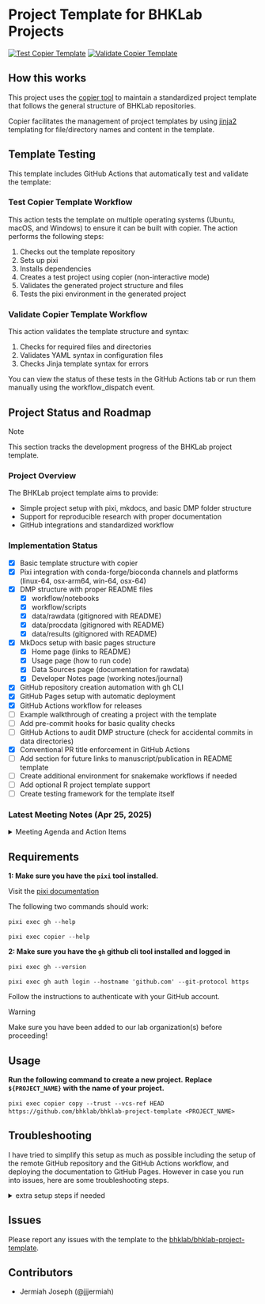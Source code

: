 # Project Template for BHKLab Projects

[![Test Copier Template](https://github.com/bhklab/bhklab-project-template/actions/workflows/test-template.yml/badge.svg)](https://github.com/bhklab/bhklab-project-template/actions/workflows/test-template.yml)
[![Validate Copier Template](https://github.com/bhklab/bhklab-project-template/actions/workflows/validate-template.yml/badge.svg)](https://github.com/bhklab/bhklab-project-template/actions/workflows/validate-template.yml)

## How this works

This project uses the [copier tool](https://copier.readthedocs.io) to maintain
a standardized project template that follows the general structure of BHKLab
repositories.

Copier facilitates the management of project templates by
using [jinja2](https://jinja.palletsprojects.com/) templating for file/directory
names and content in the template.

## Template Testing

This template includes GitHub Actions that automatically test and validate the template:

### Test Copier Template Workflow
This action tests the template on multiple operating systems (Ubuntu, macOS, and Windows) to ensure it can be built with copier. The action performs the following steps:

1. Checks out the template repository
2. Sets up pixi
3. Installs dependencies
4. Creates a test project using copier (non-interactive mode)
5. Validates the generated project structure and files
6. Tests the pixi environment in the generated project

### Validate Copier Template Workflow
This action validates the template structure and syntax:

1. Checks for required files and directories
2. Validates YAML syntax in configuration files
3. Checks Jinja template syntax for errors

You can view the status of these tests in the GitHub Actions tab or run them manually using the workflow_dispatch event.

## Project Status and Roadmap

> [!NOTE]
> This section tracks the development progress of the BHKLab project template.

### Project Overview

The BHKLab project template aims to provide:

- Simple project setup with pixi, mkdocs, and basic DMP folder structure
- Support for reproducible research with proper documentation
- GitHub integrations and standardized workflow

### Implementation Status

- [x] Basic template structure with copier
- [x] Pixi integration with conda-forge/bioconda channels and platforms (linux-64, osx-arm64, win-64, osx-64)
- [x] DMP structure with proper README files
  - [x] workflow/notebooks
  - [x] workflow/scripts
  - [x] data/rawdata (gitignored with README)
  - [x] data/procdata (gitignored with README)
  - [x] data/results (gitignored with README)
- [x] MkDocs setup with basic pages structure
  - [x] Home page (links to README)
  - [x] Usage page (how to run code)
  - [x] Data Sources page (documentation for rawdata)
  - [x] Developer Notes page (working notes/journal)
- [x] GitHub repository creation automation with gh CLI
- [x] GitHub Pages setup with automatic deployment
- [x] GitHub Actions workflow for releases
- [ ] Example walkthrough of creating a project with the template
- [ ] Add pre-commit hooks for basic quality checks
- [ ] GitHub Actions to audit DMP structure (check for accidental commits in data directories)
- [x] Conventional PR title enforcement in GitHub Actions
- [ ] Add section for future links to manuscript/publication in README template
- [ ] Create additional environment for snakemake workflows if needed
- [ ] Add optional R project template support
- [ ] Create testing framework for the template itself

### Latest Meeting Notes (Apr 25, 2025)

<details>
<summary>Meeting Agenda and Action Items</summary>

**Template Ideas:**

- Simple/Project structure with pixi, mkdocs, basic DMP folder setup
- Package development templates for R and Python with project toml, ruff, CodeRabbit, Code coverage

**MkDocs Components:**

- Home
- How to run code
- Where to get data
- Working notes
- Documenting symbolic links

**GitHub Actions:**

- Check for presence of rawdata, procdata, results directories
- Documentation audits
- Optional CodeRabbit integration

**Action Items:**

- Complete initial template structure ✓
- Document DMP best practices ✓
- Setup GitHub Actions workflows 🚧
- Test with real projects 🚧

</details>

## Requirements

**1: Make sure you have the `pixi` tool installed.**

Visit the [pixi documentation](https://pixi.sh)

The following two commands should work:

```console
pixi exec gh --help
```

```console
pixi exec copier --help
```

**2: Make sure you have the `gh` github cli tool installed and logged in**

```console
pixi exec gh --version
```

```console
pixi exec gh auth login --hostname 'github.com' --git-protocol https
```

Follow the instructions to authenticate with your GitHub account.

> [!WARNING]
> Make sure you have been added to our lab organization(s) before proceeding!

## Usage

**Run the following command to create a new project.**
**Replace `${PROJECT_NAME}` with the name of your project.**

```console
pixi exec copier copy --trust --vcs-ref HEAD https://github.com/bhklab/bhklab-project-template <PROJECT_NAME>
```

## Troubleshooting

I have tried to simplify this setup as much as possible including the setup
of the remote GitHub repository and the GitHub Actions workflow, and deploying
the documentation to GitHub Pages.
However in case you run into issues, here are some troubleshooting steps.

<details>
<summary>extra setup steps if needed</summary>

## Setting up GitHub Actions

**Step 1: Go to `settings` > `Actions` > `General` in your GitHub repository.**
![actions-general](./assets/actions-general-settings.png)

**Step 2: Select `Allow all actions and reusable workflows` in the `Workflow permissions` section + CLICK `Save`**
![actions-permissions](./assets/actions-permissions-settings.png)

**Step 3: Scroll down to the `Workflow permissions` section and select `Read and write permissions AND Allow GitHub Actions to create and approve pull requests`**
![actions-permissions](./assets/actions-permissions-settings-2.png)

## Setting up GitHub Pages

>[!NOTE]
> Before being able to deploy the documentation, you need to set up GitHub Pages.
> This is a one-time setup for the repository. The documentation will be deployed
> automatically to GitHub Pages when you push to the `main` branch.
> However, you need to create a `gh-pages` branch in your repository.
> You can do this by running the following command:
    ```console
    git branch gh-pages
    git push origin gh-pages
    ```
> This is only possible after you have created the repository on GitHub.

The template will use mkdocs to build the documentation and deploy it to GitHub Pages.
To set up GitHub Pages, follow these steps:
**Step 1: Go to `settings` > `Pages` in your GitHub repository.**

**Step 2: Select `Deploy from a branch` in the `Source` section.**

**Step 3: Select `gh-pages` branch and `/ (root)` folder in the `Branch` section.**

**Step 4: Click `Save`.**
![gh-pages](./assets/gh-pages-settings.png)

</details>

## Issues

Please report any issues with the template to the
[bhklab/bhklab-project-template](https://github.com/bhklab/bhklab-project-template).

## Contributors

- Jermiah Joseph (@jjjermiah)
